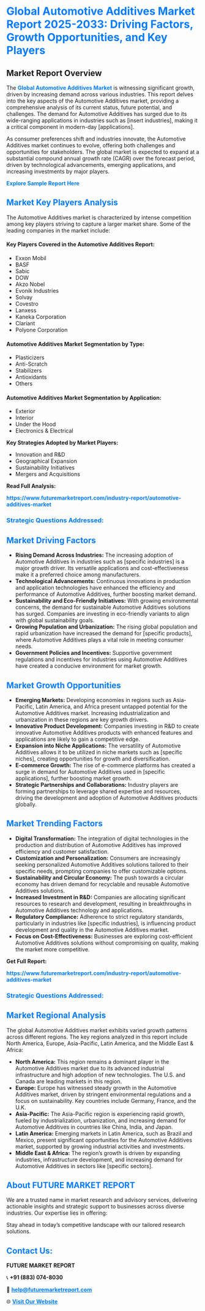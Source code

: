 <h1 style="color: #007BFF;">Global Automotive Additives Market Report 2025-2033: Driving Factors, Growth Opportunities, and Key Players</h1>

<section id="overview">
<h2>Market Report Overview</h2>
<p>The <a href="https://www.futuremarketreport.com/industry-report/automotive-additives-market" style="color: #007BFF; text-decoration: none;"><strong>Global Automotive Additives Market</strong></a> is witnessing significant growth, driven by increasing demand across various industries. This report delves into the key aspects of the Automotive Additives market, providing a comprehensive analysis of its current status, future potential, and challenges. The demand for Automotive Additives has surged due to its wide-ranging applications in industries such as [insert industries], making it a critical component in modern-day [applications].</p>
<p>As consumer preferences shift and industries innovate, the Automotive Additives market continues to evolve, offering both challenges and opportunities for stakeholders. The global market is expected to expand at a substantial compound annual growth rate (CAGR) over the forecast period, driven by technological advancements, emerging applications, and increasing investments by major players.</p>
</section>

<section id="overview">
<p><a href="https://www.futuremarketreport.com/request-sample/reportId=83142" style="color: #007BFF; text-decoration: none;"><strong>Explore Sample Report Here</strong></a></p>
</section>

<section id="key-players">
<h2 style="color: #007BFF;">Market Key Players Analysis</h2>
<p>The Automotive Additives market is characterized by intense competition among key players striving to capture a larger market share. Some of the leading companies in the market include:</p>
<h4>Key Players Covered in the Automotive Additives Report:</h4>
<ul><li>Exxon Mobil</li><li>BASF</li><li>Sabic</li><li>DOW</li><li>Akzo Nobel</li><li>Evonik Industries</li><li>Solvay</li><li>Covestro</li><li>Lanxess</li><li>Kaneka Corporation</li><li>Clariant</li><li>Polyone Corporation</li></ul>
<h4>Automotive Additives Market Segmentation by Type:</h4>
<ul><li>Plasticizers</li><li>Anti-Scratch</li><li>Stabilizers</li><li>Antioxidants</li><li>Others</li></ul>

<h4>Automotive Additives Market Segmentation by Application:</h4>
<ul><li>Exterior</li><li>Interior</li><li>Under the Hood</li><li>Electronics &amp; Electrical</li></ul>
<p><strong>Key Strategies Adopted by Market Players:</strong></p>
<ul>
<li>Innovation and R&D</li>
<li>Geographical Expansion</li>
<li>Sustainability Initiatives</li>
<li>Mergers and Acquisitions</li>
</ul>
</section>

<section>
<p><strong>Read Full Analysis: </strong></p><a href="https://www.futuremarketreport.com/industry-report/automotive-additives-market" style="color: #007BFF; text-decoration: none;"><strong>https://www.futuremarketreport.com/industry-report/automotive-additives-market</strong></a>
<h3 style="color: #007BFF;">Strategic Questions Addressed:</h3>
</section>

<section id="driving-factors">
<h2 style="color: #007BFF;">Market Driving Factors</h2>
<ul>
<li><strong>Rising Demand Across Industries:</strong> The increasing adoption of Automotive Additives in industries such as [specific industries] is a major growth driver. Its versatile applications and cost-effectiveness make it a preferred choice among manufacturers.</li>
<li><strong>Technological Advancements:</strong> Continuous innovations in production and application technologies have enhanced the efficiency and performance of Automotive Additives, further boosting market demand.</li>
<li><strong>Sustainability and Eco-Friendly Initiatives:</strong> With growing environmental concerns, the demand for sustainable Automotive Additives solutions has surged. Companies are investing in eco-friendly variants to align with global sustainability goals.</li>
<li><strong>Growing Population and Urbanization:</strong> The rising global population and rapid urbanization have increased the demand for [specific products], where Automotive Additives plays a vital role in meeting consumer needs.</li>
<li><strong>Government Policies and Incentives:</strong> Supportive government regulations and incentives for industries using Automotive Additives have created a conducive environment for market growth.</li>
</ul>
</section>

<section id="growth-opportunities">
<h2 style="color: #007BFF;">Market Growth Opportunities</h2>
<ul>
<li><strong>Emerging Markets:</strong> Developing economies in regions such as Asia-Pacific, Latin America, and Africa present untapped potential for the Automotive Additives market. Increasing industrialization and urbanization in these regions are key growth drivers.</li>
<li><strong>Innovative Product Development:</strong> Companies investing in R&D to create innovative Automotive Additives products with enhanced features and applications are likely to gain a competitive edge.</li>
<li><strong>Expansion into Niche Applications:</strong> The versatility of Automotive Additives allows it to be utilized in niche markets such as [specific niches], creating opportunities for growth and diversification.</li>
<li><strong>E-commerce Growth:</strong> The rise of e-commerce platforms has created a surge in demand for Automotive Additives used in [specific applications], further boosting market growth.</li>
<li><strong>Strategic Partnerships and Collaborations:</strong> Industry players are forming partnerships to leverage shared expertise and resources, driving the development and adoption of Automotive Additives products globally.</li>
</ul>
</section>

<section id="trending-factors">
<h2 style="color: #007BFF;">Market Trending Factors</h2>
<ul>
<li><strong>Digital Transformation:</strong> The integration of digital technologies in the production and distribution of Automotive Additives has improved efficiency and customer satisfaction.</li>
<li><strong>Customization and Personalization:</strong> Consumers are increasingly seeking personalized Automotive Additives solutions tailored to their specific needs, prompting companies to offer customizable options.</li>
<li><strong>Sustainability and Circular Economy:</strong> The push towards a circular economy has driven demand for recyclable and reusable Automotive Additives solutions.</li>
<li><strong>Increased Investment in R&D:</strong> Companies are allocating significant resources to research and development, resulting in breakthroughs in Automotive Additives technology and applications.</li>
<li><strong>Regulatory Compliance:</strong> Adherence to strict regulatory standards, particularly in industries like [specific industries], is influencing product development and quality in the Automotive Additives market.</li>
<li><strong>Focus on Cost-Effectiveness:</strong> Businesses are exploring cost-efficient Automotive Additives solutions without compromising on quality, making the market more competitive.</li>
</ul>
</section>

<section>
<p><strong>Get Full Report: </strong></p><a href="https://www.futuremarketreport.com/industry-report/automotive-additives-market" style="color: #007BFF; text-decoration: none;"><strong>https://www.futuremarketreport.com/industry-report/automotive-additives-market</strong></a>
<h3 style="color: #007BFF;">Strategic Questions Addressed:</h3>
</section>


<section id="regional-analysis">
<h2 style="color: #007BFF;">Market Regional Analysis</h2>
<p>The global Automotive Additives market exhibits varied growth patterns across different regions. The key regions analyzed in this report include North America, Europe, Asia-Pacific, Latin America, and the Middle East & Africa:</p>
<ul>
<li><strong>North America:</strong> This region remains a dominant player in the Automotive Additives market due to its advanced industrial infrastructure and high adoption of new technologies. The U.S. and Canada are leading markets in this region.</li>
<li><strong>Europe:</strong> Europe has witnessed steady growth in the Automotive Additives market, driven by stringent environmental regulations and a focus on sustainability. Key countries include Germany, France, and the U.K.</li>
<li><strong>Asia-Pacific:</strong> The Asia-Pacific region is experiencing rapid growth, fueled by industrialization, urbanization, and increasing demand for Automotive Additives in countries like China, India, and Japan.</li>
<li><strong>Latin America:</strong> Emerging markets in Latin America, such as Brazil and Mexico, present significant opportunities for the Automotive Additives market, supported by growing industrial activities and investments.</li>
<li><strong>Middle East & Africa:</strong> The region’s growth is driven by expanding industries, infrastructure development, and increasing demand for Automotive Additives in sectors like [specific sectors].</li>
</ul>
</section>

<footer>
<h2 style="color: #007BFF;">About FUTURE MARKET REPORT</h2>
<p>We are a trusted name in market research and advisory services, delivering actionable insights and strategic support to businesses across diverse industries. Our expertise lies in offering:</p>

<p>Stay ahead in today’s competitive landscape with our tailored research solutions.</p>

<h2 style="color: #007BFF;">Contact Us:</h2>
<p><strong>FUTURE MARKET REPORT</strong></p>
<p>📞 <strong>+91 (883) 074-8030</strong></p>
<p>📧 <strong><a href="mailto:help@futuremarketreport.com" style="color: #007BFF;">help@futuremarketreport.com</a></strong></p>
<p>🌐 <strong><a href="https://www.futuremarketreport.com/" style="color: #007BFF;">Visit Our Website</a></strong></p>
</footer>